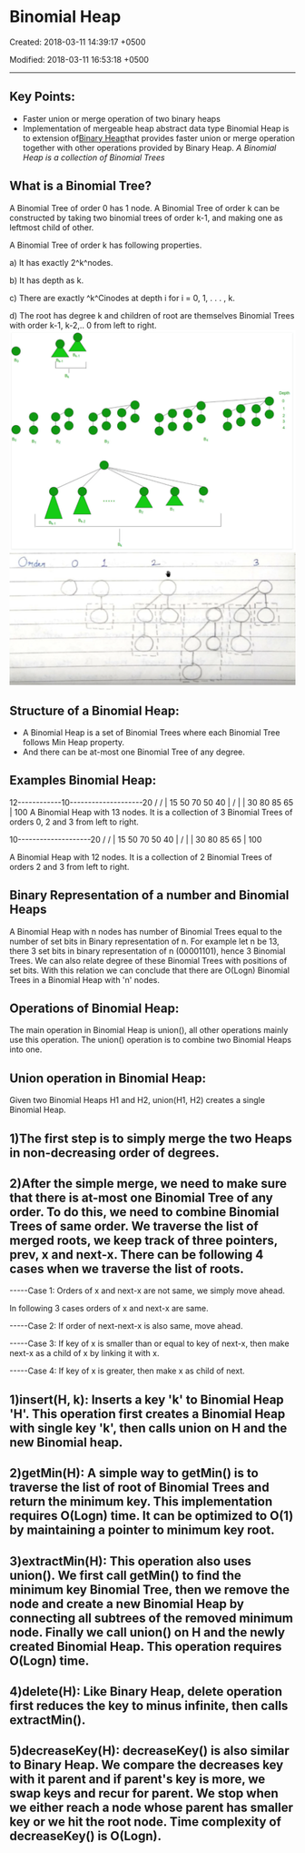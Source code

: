 # Binomial Heap

Created: 2018-03-11 14:39:17 +0500

Modified: 2018-03-11 16:53:18 +0500

---

## Key Points:
-   Faster union or merge operation of two binary heaps
-   Implementation of mergeable heap abstract data type
Binomial Heap is to extension of[Binary Heap](http://geeksquiz.com/binary-heap/)that provides faster union or merge operation together with other operations provided by Binary Heap.
*A Binomial Heap is a collection of Binomial Trees*
## What is a Binomial Tree?

A Binomial Tree of order 0 has 1 node. A Binomial Tree of order k can be constructed by taking two binomial trees of order k-1, and making one as leftmost child of other.

A Binomial Tree of order k has following properties.

a) It has exactly 2^k^nodes.

b) It has depth as k.

c) There are exactly ^k^Cinodes at depth i for i = 0, 1, . . . , k.

d) The root has degree k and children of root are themselves Binomial Trees with order k-1, k-2,.. 0 from left to right.
![7-거9 니1d00 ](media/Binomial-Heap-image1.png)
![0"스쇠 0 ](media/Binomial-Heap-image2.png)
## Structure of a Binomial Heap:
-   A Binomial Heap is a set of Binomial Trees where each Binomial Tree follows Min Heap property.
-   And there can be at-most one Binomial Tree of any degree.

## Examples Binomial Heap:

12------------10--------------------20
/  / | 
15 50 70 50 40
| / | |
30 80 85 65
|
100
A Binomial Heap with 13 nodes. It is a collection of 3
Binomial Trees of orders 0, 2 and 3 from left to right.

10--------------------20
/  / | 
15 50 70 50 40
| / | |
30 80 85 65
|
100

A Binomial Heap with 12 nodes. It is a collection of 2
Binomial Trees of orders 2 and 3 from left to right.

## Binary Representation of a number and Binomial Heaps

A Binomial Heap with n nodes has number of Binomial Trees equal to the number of set bits in Binary representation of n. For example let n be 13, there 3 set bits in binary representation of n (00001101), hence 3 Binomial Trees. We can also relate degree of these Binomial Trees with positions of set bits. With this relation we can conclude that there are O(Logn) Binomial Trees in a Binomial Heap with 'n' nodes.
## Operations of Binomial Heap:

The main operation in Binomial Heap is union(), all other operations mainly use this operation. The union() operation is to combine two Binomial Heaps into one.
## Union operation in Binomial Heap:

Given two Binomial Heaps H1 and H2, union(H1, H2) creates a single Binomial Heap.

## 1)The first step is to simply merge the two Heaps in non-decreasing order of degrees.

## 2)After the simple merge, we need to make sure that there is at-most one Binomial Tree of any order. To do this, we need to combine Binomial Trees of same order. We traverse the list of merged roots, we keep track of three pointers, prev, x and next-x. There can be following 4 cases when we traverse the list of roots.

-----Case 1: Orders of x and next-x are not same, we simply move ahead.

In following 3 cases orders of x and next-x are same.

-----Case 2: If order of next-next-x is also same, move ahead.

-----Case 3: If key of x is smaller than or equal to key of next-x, then make next-x as a child of x by linking it with x.

-----Case 4: If key of x is greater, then make x as child of next.
## 1)insert(H, k): Inserts a key 'k' to Binomial Heap 'H'. This operation first creates a Binomial Heap with single key 'k', then calls union on H and the new Binomial heap.

## 2)getMin(H): A simple way to getMin() is to traverse the list of root of Binomial Trees and return the minimum key. This implementation requires O(Logn) time. It can be optimized to O(1) by maintaining a pointer to minimum key root.

## 3)extractMin(H): This operation also uses union(). We first call getMin() to find the minimum key Binomial Tree, then we remove the node and create a new Binomial Heap by connecting all subtrees of the removed minimum node. Finally we call union() on H and the newly created Binomial Heap. This operation requires O(Logn) time.

## 4)delete(H): Like Binary Heap, delete operation first reduces the key to minus infinite, then calls extractMin().

## 5)decreaseKey(H): decreaseKey() is also similar to Binary Heap. We compare the decreases key with it parent and if parent's key is more, we swap keys and recur for parent. We stop when we either reach a node whose parent has smaller key or we hit the root node. Time complexity of decreaseKey() is O(Logn).